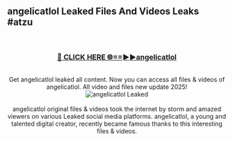 ## angelicatlol Leaked Files And Videos Leaks #atzu
<br>
<div align="center">
<h3><a href="https://watchclip.my.id/angelicatlol" rel="nofollow">🔴 CLICK HERE 🌐==►►angelicatlol</a></h3>
<br>
Get angelicatlol leaked all content. Now you can access all files & videos of angelicatlol. All video and files new update 2025!
<br>
<a href="https://watchclip.my.id/angelicatlol" rel="nofollow" data-target="animated-image.originalLink"><img src="https://i.ibb.co.com/WyWwxjT/player-gif2.gif" alt="angelicatlol Leaked" style="max-width: 100%; display: inline-block;" data-target="animated-image.originalImage"></a>
<br><br>
angelicatlol original files & videos took the internet by storm and amazed viewers on various Leaked social media platforms. angelicatlol, a young and talented digital creator, recently became famous thanks to this interesting files & videos.
</div>
<br>
